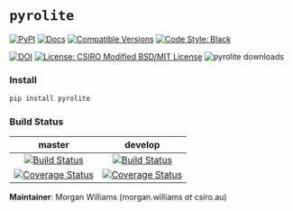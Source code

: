 # `pyrolite`

<p align="left">
  <a href="https://pypi.python.org/pypi/pyrolite/">
    <img src="https://img.shields.io/pypi/v/pyrolite.svg" alt="PyPI"></a>
  <a href="https://pyrolite.readthedocs.io/">
     <img src="https://readthedocs.org/projects/pyrolite/badge/?version=latest" alt="Docs"/></a>
  <a href="https://pypi.python.org/pypi/pyrolite/">
    <img src="https://img.shields.io/pypi/pyversions/pyrolite.svg"
         alt="Compatible Versions"></a>
  <a href="https://github.com/ambv/black">
    <img src="https://img.shields.io/badge/code%20style-black-000000.svg"
         alt="Code Style: Black"></a>
</p>
<p align="left">
<a href="https://zenodo.org/badge/latestdoi/137172322">
  <img src="https://zenodo.org/badge/137172322.svg" alt="DOI"></a>
<a href="https://github.com/morganjwilliams/pyrolite/blob/master/LICENSE" >
  <img src="https://img.shields.io/badge/License-CSIRO_BSD/MIT_License-blue.svg"
       alt="License: CSIRO Modified BSD/MIT License"></a>
<img alt="pyrolite downloads" src="https://img.shields.io/pypi/dm/pyrolite.svg?style=flat">
</p>

### Install

```bash
pip install pyrolite
```

### Build Status


| **master** | **develop** |
|:----------:|:-----------:|
| [![Build Status](https://travis-ci.org/morganjwilliams/pyrolite.svg?branch=master)](https://travis-ci.org/morganjwilliams/pyrolite) | [![Build Status](https://travis-ci.org/morganjwilliams/pyrolite.svg?branch=develop)](https://travis-ci.org/morganjwilliams/pyrolite) |
| [![Coverage Status](https://coveralls.io/repos/github/morganjwilliams/pyrolite/badge.svg?branch=master)](https://coveralls.io/github/morganjwilliams/pyrolite?branch=master) | [![Coverage Status](https://coveralls.io/repos/github/morganjwilliams/pyrolite/badge.svg?branch=develop)](https://coveralls.io/github/morganjwilliams/pyrolite?branch=develop) |

**Maintainer**: Morgan Williams (morgan.williams _at_ csiro.au)
